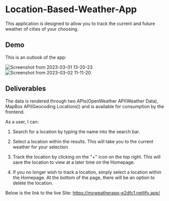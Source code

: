 # Location-Based-Weather-App

This application is designed to allow you to track the current and future weather of cities of your choosing.

## Demo

This is an outlook of the app:

![Screenshot from 2023-03-01 13-20-23](https://user-images.githubusercontent.com/110089177/222365537-37d16158-7ba5-4bbe-b03e-eb032b55f90b.png)
![Screenshot from 2023-03-02 11-11-20](https://user-images.githubusercontent.com/110089177/222369849-5471d33f-67c2-4d38-a527-cee9a1937022.png)


## Deliverables

The data is rendered through two APIs(OpenWeather API(Weather Data), MapBox API(Geocoding Locations)) and is available for consumption by the frontend.

As a user, I can:

1. Search for a location by typing the name into the search bar.
   
2. Select a location within the results. This will take you to the current weather for your selection

3. Track the location by clicking on the "+" icon on the top right. This will save the location to view at a later time on the Homepage.
   
4. If you no longer wish to track a location, simply select a location within the Homepage. At the bottom of the page, there will be an option to delete the location.

Below is the link to the live Site: https://myweatherapp-e2dfc1.netlify.app/

